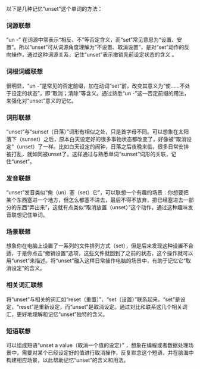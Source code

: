 以下是几种记忆“unset”这个单词的方法：

### 词源联想
“un -” 在词源中常表示“相反、不”等否定含义，而“set”常见意思为“设置、安置”。所以“unset”可从词源角度理解为“不设置、取消设置”，是对“set”动作的反向操作，通过这种词源关系，记住“unset”表示撤销先前设定状态的含义 。

### 词根词缀联想
很明显，“un -”是常见的否定前缀，加在动词“set”前，改变其意义为“使……不处于设定的状态”，即“取消；清除”等含义。通过熟悉“un -”这一否定前缀的用法，来强化对“unset”意义的记忆。

### 词形联想
“unset”与“sunset（日落）”词形有相似之处，只是首字母不同。可以想象在太阳落下（sunset）之后，原本白天设定好的很多事物状态都改变了，好像被“取消设定”（unset）了一样。比如白天设定的闹钟，日落之后夜晚来临，很多日常安排被打乱，就如同被unset了。这样通过与熟悉单词“sunset”词形的关联，记住“unset”。

### 发音联想
“unset”发音类似“俺（un）塞（set）它”，可以联想一个有趣的场景：你想要把某个东西塞进一个地方，但怎么都塞不进去，最后不得不放弃，把已经塞进去一部分的东西“弄出来”，这就有点类似“取消放置（unset）”这个动作，通过这种趣味发音联想记住单词。

### 场景联想
想象你在电脑上设置了一系列的文件排列方式（set），但是后来发现这种设置不合适，于是你点击“撤销设置”选项，这些文件就回到了之前的状态，这个操作就可以用“unset”来描述。将“unset”融入这样日常操作电脑的场景中，有助于记忆它“取消设定”的含义。

### 相关词汇联想
将“unset”与相关的词汇如“reset（重置）”、“set（设置）”联系起来。“set”是设定，“reset”是重新设定，而“unset”是取消设定。通过对比和联系这几个相关词汇，更好地理解和记忆“unset”独特的含义。

### 短语联想
可以组成短语“unset a value（取消一个值的设定）” ，想象在编程或者数据处理场景中，需要对某个已经设定好的值进行取消操作，反复默念这个短语，并在脑海中构建相应场景，以此帮助记忆“unset”的含义和用法。 